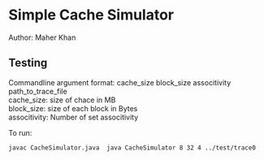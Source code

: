 # Simple Cache Simulator

Author: Maher Khan

## Testing

Commandline argument format: cache_size block_size associtivity path_to_trace_file  
cache_size: size of chace in MB  
block_size: size of each block in Bytes  
associtivity: Number of set associtivity  

To run:

`
javac CacheSimulator.java 
java CacheSimulator 8 32 4 ../test/trace0
`